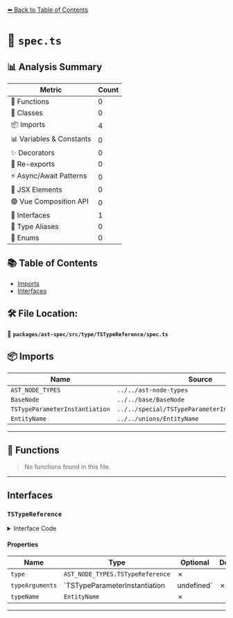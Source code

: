 [⬅️ Back to Table of Contents](../../../../../index.md)

# 📄 `spec.ts`

## 📊 Analysis Summary

| Metric | Count |
|--------|-------|
| 🔧 Functions | 0 |
| 🧱 Classes | 0 |
| 📦 Imports | 4 |
| 📊 Variables & Constants | 0 |
| ✨ Decorators | 0 |
| 🔄 Re-exports | 0 |
| ⚡ Async/Await Patterns | 0 |
| 💠 JSX Elements | 0 |
| 🟢 Vue Composition API | 0 |
| 📐 Interfaces | 1 |
| 📑 Type Aliases | 0 |
| 🎯 Enums | 0 |

## 📚 Table of Contents

- [Imports](#imports)
- [Interfaces](#interfaces)

## 🛠️ File Location:
📂 **`packages/ast-spec/src/type/TSTypeReference/spec.ts`**

## 📦 Imports

| Name | Source |
|------|--------|
| `AST_NODE_TYPES` | `../../ast-node-types` |
| `BaseNode` | `../../base/BaseNode` |
| `TSTypeParameterInstantiation` | `../../special/TSTypeParameterInstantiation/spec` |
| `EntityName` | `../../unions/EntityName` |


---

## 🔧 Functions

> No functions found in this file.


---

## Interfaces

### `TSTypeReference`

<details><summary>Interface Code</summary>

```ts
export interface TSTypeReference extends BaseNode {
  type: AST_NODE_TYPES.TSTypeReference;
  typeArguments: TSTypeParameterInstantiation | undefined;
  typeName: EntityName;
}
```
</details>

#### Properties

| Name | Type | Optional | Description |
|------|------|----------|-------------|
| `type` | `AST_NODE_TYPES.TSTypeReference` | ✗ |  |
| `typeArguments` | `TSTypeParameterInstantiation | undefined` | ✗ |  |
| `typeName` | `EntityName` | ✗ |  |


---